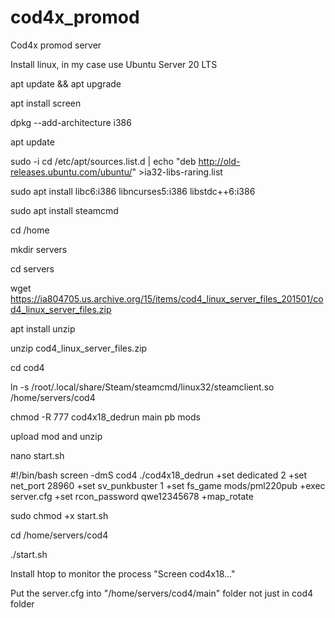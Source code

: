 # cod4x_promod


Cod4x promod server


Install linux, in my case use Ubuntu Server 20 LTS


apt update && apt upgrade


apt install screen


dpkg --add-architecture i386


apt update


sudo -i cd /etc/apt/sources.list.d | echo "deb http://old-releases.ubuntu.com/ubuntu/" >ia32-libs-raring.list


sudo apt install libc6:i386 libncurses5:i386 libstdc++6:i386


sudo apt install steamcmd


cd /home


mkdir servers


cd servers


wget https://ia804705.us.archive.org/15/items/cod4_linux_server_files_201501/cod4_linux_server_files.zip


apt install unzip


unzip cod4_linux_server_files.zip


cd cod4


ln -s /root/.local/share/Steam/steamcmd/linux32/steamclient.so /home/servers/cod4


chmod -R 777 cod4x18_dedrun main pb mods


upload mod and unzip


nano start.sh


#!/bin/bash
screen -dmS cod4 ./cod4x18_dedrun +set dedicated 2 +set net_port 28960 +set sv_punkbuster 1 +set fs_game mods/pml220pub +exec server.cfg +set rcon_password qwe12345678 +map_rotate


sudo chmod +x start.sh


cd /home/servers/cod4


./start.sh


Install htop to monitor the process "Screen cod4x18..."


Put the server.cfg into "/home/servers/cod4/main" folder not just in cod4 folder

